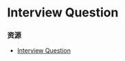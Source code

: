 # Interview Question

### 资源
- [Interview Question](https://github.com/MaximAbramchuck/awesome-interview-questions)
